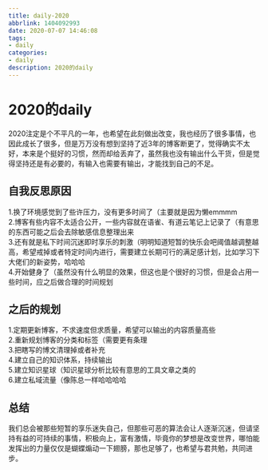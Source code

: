 ```yaml
---
title: daily-2020
abbrlink: 1404092993
date: 2020-07-07 14:46:08
tags:
- daily
categories:
- daily
description: 2020的daily
---
```


# 2020的daily
2020注定是个不平凡的一年，也希望在此刻做出改变，我也经历了很多事情，也因此成长了很多，但是万万没有想到坚持了近3年的博客断更了，觉得确实不太好，本来是个挺好的习惯，然而却给丢弃了，虽然我也没有输出什么干货，但是觉得坚持还是有必要的，有输入也需要有输出，才能找到自己的不足。

## 自我反思原因
1.换了环境感觉到了些许压力，没有更多时间了（主要就是因为懒emmmm  
2.博客有些内容不太适合公开，一些内容就在语雀、有道云笔记上记录了（有意思的东西可能之后会去除敏感信息整理出来  
3.还有就是私下时间沉迷即时享乐的刺激（明明知道短暂的快乐会吧阈值越调整越高，希望戒掉或者特定时间内进行，需要建立长期可行的满足感计划，比如学习下大佬们的新姿势，哈哈哈  
4.开始健身了（虽然没有什么明显的效果，但这也是个很好的习惯，但是会占用一些时间，应之后做合理的时间规划  

## 之后的规划
1.定期更新博客，不求速度但求质量，希望可以输出的内容质量高些  
2.重新规划博客的分类和标签（需要更有条理  
3.把瞎写的博文清理掉或者补充  
4.建立自己的知识体系，持续输出  
5.建立知识星球（知识星球分析比较有意思的工具文章之类的  
6.建立私域流量（像陈总一样哈哈哈哈  

## 总结
我们总会被那些短暂的享乐迷失自己，但那些可恶的算法会让人逐渐沉迷，但请坚持有益的可持续的事情，积极向上，富有激情，毕竟你的梦想是改变世界，哪怕能发挥出的力量仅仅是蝴蝶煽动一下翅膀，那也足够了，也希望与君共勉，共同进步。

